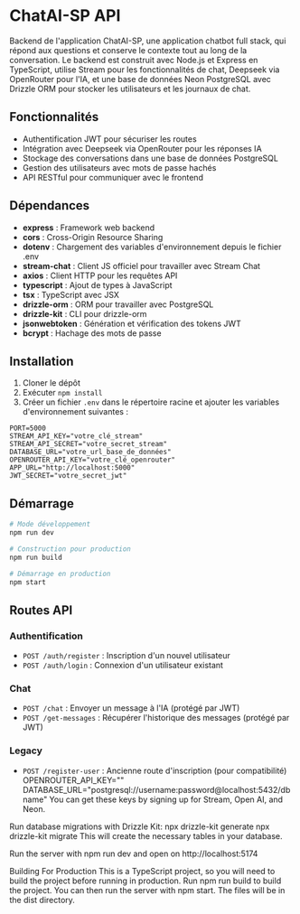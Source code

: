 # ChatAI-SP API

Backend de l'application ChatAI-SP, une application chatbot full stack, qui répond aux questions et conserve le contexte tout au long de la conversation. Le backend est construit avec Node.js et Express en TypeScript, utilise Stream pour les fonctionnalités de chat, Deepseek via OpenRouter pour l'IA, et une base de données Neon PostgreSQL avec Drizzle ORM pour stocker les utilisateurs et les journaux de chat.

## Fonctionnalités

- Authentification JWT pour sécuriser les routes
- Intégration avec Deepseek via OpenRouter pour les réponses IA
- Stockage des conversations dans une base de données PostgreSQL
- Gestion des utilisateurs avec mots de passe hachés
- API RESTful pour communiquer avec le frontend

## Dépendances

- **express** : Framework web backend
- **cors** : Cross-Origin Resource Sharing
- **dotenv** : Chargement des variables d'environnement depuis le fichier .env
- **stream-chat** : Client JS officiel pour travailler avec Stream Chat
- **axios** : Client HTTP pour les requêtes API
- **typescript** : Ajout de types à JavaScript
- **tsx** : TypeScript avec JSX
- **drizzle-orm** : ORM pour travailler avec PostgreSQL
- **drizzle-kit** : CLI pour drizzle-orm
- **jsonwebtoken** : Génération et vérification des tokens JWT
- **bcrypt** : Hachage des mots de passe



## Installation

1. Cloner le dépôt
2. Exécuter `npm install`
3. Créer un fichier `.env` dans le répertoire racine et ajouter les variables d'environnement suivantes :

```
PORT=5000
STREAM_API_KEY="votre_clé_stream"
STREAM_API_SECRET="votre_secret_stream"
DATABASE_URL="votre_url_base_de_données"
OPENROUTER_API_KEY="votre_clé_openrouter"
APP_URL="http://localhost:5000"
JWT_SECRET="votre_secret_jwt"

```

## Démarrage

```bash
# Mode développement
npm run dev

# Construction pour production
npm run build

# Démarrage en production
npm start
```

## Routes API

### Authentification
- `POST /auth/register` : Inscription d'un nouvel utilisateur
- `POST /auth/login` : Connexion d'un utilisateur existant

### Chat
- `POST /chat` : Envoyer un message à l'IA (protégé par JWT)
- `POST /get-messages` : Récupérer l'historique des messages (protégé par JWT)

### Legacy
- `POST /register-user` : Ancienne route d'inscription (pour compatibilité)
OPENROUTER_API_KEY=""
DATABASE_URL="postgresql://username:password@localhost:5432/dbname"
You can get these keys by signing up for Stream, Open AI, and Neon.

Run database migrations with Drizzle Kit:
npx drizzle-kit generate
npx drizzle-kit migrate
This will create the necessary tables in your database.

Run the server with npm run dev and open on http://localhost:5174

Building For Production
This is a TypeScript project, so you will need to build the project before running in production. Run npm run build to build the project. You can then run the server with npm start. The files will be in the dist directory.